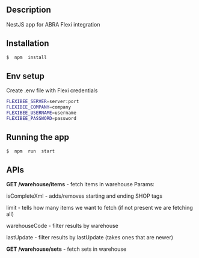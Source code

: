 
  
  

  

## Description

  

  

NestJS app for ABRA Flexi integration

  

  

## Installation

  

  

```bash
$  npm  install
```

  

## Env setup

  

Create .env file with Flexi credentials

```bash
FLEXIBEE_SERVER=server:port
FLEXIBEE_COMPANY=company
FLEXIBEE_USERNAME=username
FLEXIBEE_PASSWORD=password
```

  

## Running the app

  

  

```bash
$  npm  run  start
```
## APIs

  
 **GET /warehouse/items** - fetch items in warehouse
Params:

isCompleteXml - adds/removes starting and ending SHOP tags

limit - tells how many items we want to fetch (if not present we are fetching all)

warehouseCode - filter results by warehouse

lastUpdate - filter results by lastUpdate (takes ones that are newer)

 **GET /warehouse/sets** - fetch sets in warehouse


 